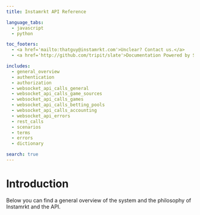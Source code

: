 ```yaml
---
title: Instamrkt API Reference

language_tabs:
  - javascript
  - python

toc_footers:
  - <a href='mailto:thatguy@instamrkt.com'>Unclear? Contact us.</a>
  - <a href='http://github.com/tripit/slate'>Documentation Powered by Slate</a>

includes:
  - general_overview
  - authentication
  - authorization
  - websocket_api_calls_general
  - websocket_api_calls_game_sources
  - websocket_api_calls_games
  - websocket_api_calls_betting_pools
  - websocket_api_calls_accounting
  - websocket_api_errors
  - rest_calls
  - scenarios
  - terms
  - errors
  - dictionary

search: true
---
```



# Introduction

Below you can find a general overview of the system and the philosophy of Instamrkt and the API.